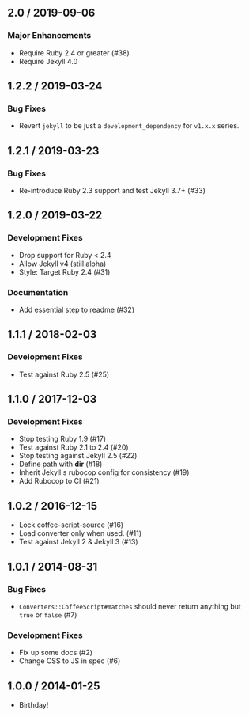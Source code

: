 ## 2.0 / 2019-09-06

### Major Enhancements

  * Require Ruby 2.4 or greater (#38)
  * Require Jekyll 4.0

## 1.2.2 / 2019-03-24

### Bug Fixes

  * Revert `jekyll` to be just a `development_dependency` for `v1.x.x` series.

## 1.2.1 / 2019-03-23

### Bug Fixes

  * Re-introduce Ruby 2.3 support and test Jekyll 3.7+ (#33)

## 1.2.0 / 2019-03-22

### Development Fixes

  * Drop support for Ruby < 2.4
  * Allow Jekyll v4 (still alpha)
  * Style: Target Ruby 2.4 (#31)

### Documentation

  * Add essential step to readme (#32)

## 1.1.1 / 2018-02-03

### Development Fixes

  * Test against Ruby 2.5 (#25)

## 1.1.0 / 2017-12-03

### Development Fixes

  * Stop testing Ruby 1.9 (#17)
  * Test against Ruby 2.1 to 2.4 (#20)
  * Stop testing against Jekyll 2.5 (#22)
  * Define path with __dir__ (#18)
  * Inherit Jekyll&#39;s rubocop config for consistency (#19)
  * Add Rubocop to CI (#21)

## 1.0.2 / 2016-12-15

  * Lock coffee-script-source (#16)
  * Load converter only when used. (#11)
  * Test against Jekyll 2 & Jekyll 3 (#13)

## 1.0.1 / 2014-08-31

### Bug Fixes

  * `Converters::CoffeeScript#matches` should never return anything but `true` or `false` (#7)

### Development Fixes

  * Fix up some docs (#2)
  * Change CSS to JS in spec (#6)

## 1.0.0 / 2014-01-25

  * Birthday!
